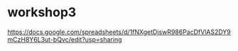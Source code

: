 # workshop3
https://docs.google.com/spreadsheets/d/1fNXgetDjswR986PacDfVlAS2DY9mCzH8Y6L3ut-bQvc/edit?usp=sharing
